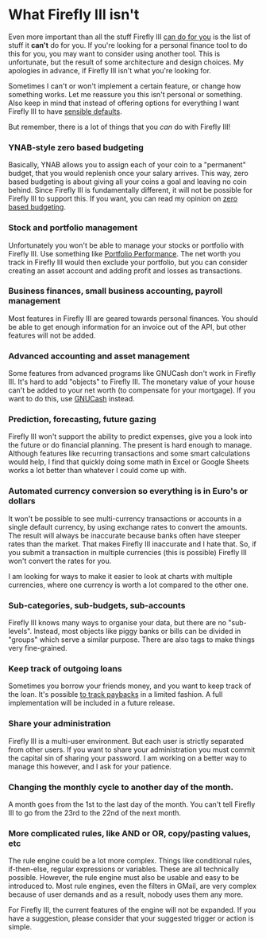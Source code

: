 # What Firefly III isn't

Even more important than all the stuff Firefly III [can do for you](introduction.md) is the list of stuff it **can't** do for you. If you're looking for a personal finance tool to do this for you, you may want to consider using another tool. This is unfortunate, but the result of some architecture and design choices. My apologies in advance, if Firefly III isn't what you're looking for.

Sometimes I can't or won't implement a certain feature, or change how something works. Let me reassure you this isn't personal or something. Also keep in mind that instead of offering options for everything I want Firefly III to have [sensible defaults](https://en.wikipedia.org/wiki/Convention_over_configuration).

But remember, there is a lot of things that you *can* do with Firefly III!

### YNAB-style zero based budgeting

Basically, YNAB allows you to assign each of your coin to a "permanent" budget, that you would replenish once your salary arrives. This way, zero based budgeting is about giving all your coins a goal and leaving no coin behind. Since Firefly III is fundamentally different, it will not be possible for Firefly III to support this. If you want, you can read my opinion on [zero based budgeting](zero-based-budgeting.md).

### Stock and portfolio management

Unfortunately you won't be able to manage your stocks or portfolio with Firefly III. Use something like [Portfolio Performance](https://www.portfolio-performance.info/). The net worth you track in Firefly III would then exclude your portfolio, but you can consider creating an asset account and adding profit and losses as transactions.

### Business finances, small business accounting, payroll management

Most features in Firefly III are geared towards personal finances. You should be able to get enough information for an invoice out of the API, but other features will not be added.

### Advanced accounting and asset management

Some features from advanced programs like GNUCash don't work in Firefly III. It's hard to add "objects" to Firefly III. The monetary value of your house can't be added to your net worth (to compensate for your mortgage). If you want to do this, use [GNUCash](https://gnucash.org/) instead.

### Prediction, forecasting, future gazing

Firefly III won't support the ability to predict expenses, give you a look into the future or do financial planning. The present is hard enough to manage. Although features like recurring transactions and some smart calculations would help, I find that quickly doing some math in Excel or Google Sheets works a lot better than whatever I could come up with.

### Automated currency conversion so everything is in Euro's or dollars

It won't be possible to see multi-currency transactions or accounts in a single default currency, by using exchange rates to convert the amounts. The result will always be inaccurate because banks often have steeper rates than the market. That makes Firefly III inaccurate and I hate that. So, if you submit a transaction in multiple currencies (this is possible) Firefly III won't convert the rates for you.

I am looking for ways to make it easier to look at charts with multiple currencies, where one currency is worth a lot compared to the other one. 

### Sub-categories, sub-budgets, sub-accounts

Firefly III knows many ways to organise your data, but there are no "sub-levels". Instead, most objects like piggy banks or bills can be divided in "groups" which serve a similar purpose. There are also tags to make things very fine-grained.

### Keep track of outgoing loans

Sometimes you borrow your friends money, and you want to keep track of the loan. It's possible [to track paybacks](../faq/financials.md#what-do-i-do-with-people-who-pay-me-back) in a limited fashion. A full implementation will be included in a future release.

### Share your administration

Firefly III is a multi-user environment. But each user is strictly separated from other users. If you want to share your administration you must commit the capital sin of sharing your password. I am working on a better way to manage this however, and I ask for your patience.

### Changing the monthly cycle to another day of the month.

A month goes from the 1st to the last day of the month. You can't tell Firefly III to go from the 23rd to the 22nd of the next month.

### More complicated rules, like AND or OR, copy/pasting values, etc

The rule engine could be a lot more complex. Things like conditional rules, if-then-else, regular expressions or variables. These are all technically possible. However, the rule engine must also be usable and easy to be introduced to. Most rule engines, even the filters in GMail, are very complex because of user demands and as a result, nobody uses them any more.

For Firefly III, the current features of the engine will not be expanded. If you have a suggestion, please consider that your suggested trigger or action is simple.
